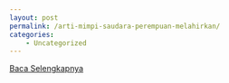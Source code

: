 ```yaml
---
layout: post
permalink: /arti-mimpi-saudara-perempuan-melahirkan/
categories:
    - Uncategorized
---
```


[Baca Selengkapnya](/03)